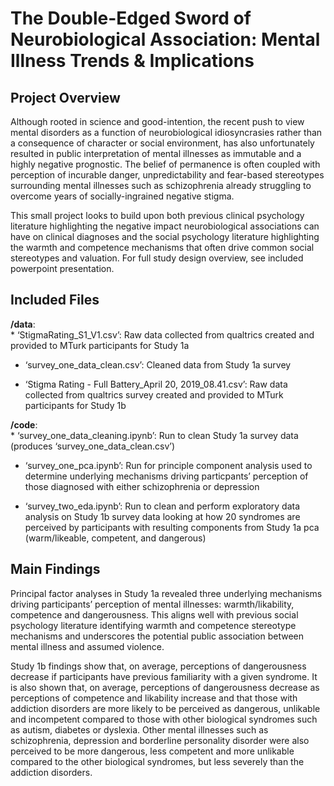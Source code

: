 The Double-Edged Sword of Neurobiological Association: Mental Illness
Trends & Implications
================

## Project Overview

Although rooted in science and good-intention, the recent push to view
mental disorders as a function of neurobiological idiosyncrasies rather
than a consequence of character or social environment, has also
unfortunately resulted in public interpretation of mental illnesses as
immutable and a highly negative prognostic. The belief of permanence is
often coupled with perception of incurable danger, unpredictability and
fear-based stereotypes surrounding mental illnesses such as
schizophrenia already struggling to overcome years of socially-ingrained
negative stigma.

This small project looks to build upon both previous clinical psychology
literature highlighting the negative impact neurobiological associations
can have on clinical diagnoses and the social psychology literature
highlighting the warmth and competence mechanisms that often drive
common social stereotypes and valuation. For full study design overview,
see included powerpoint presentation.

## Included Files

**/data**:  
\* ‘StigmaRating\_S1\_V1.csv’: Raw data collected from qualtrics created
and provided to MTurk participants for Study 1a

  - ‘survey\_one\_data\_clean.csv’: Cleaned data from Study 1a survey

  - ‘Stigma Rating - Full Battery\_April 20, 2019\_08.41.csv’: Raw data
    collected from qualtrics survey created and provided to MTurk
    participants for Study 1b

**/code**:  
\* ‘survey\_one\_data\_cleaning.ipynb’: Run to clean Study 1a survey
data (produces ‘survey\_one\_data\_clean.csv’)

  - ‘survey\_one\_pca.ipynb’: Run for principle component analysis used
    to determine underlying mechanisms driving particpants’ perception
    of those diagnosed with either schizophrenia or depression

  - ‘survey\_two\_eda.ipynb’: Run to clean and perform exploratory data
    analysis on Study 1b survey data looking at how 20 syndromes are
    perceived by participants with resulting components from Study 1a
    pca (warm/likeable, competent, and dangerous)

## Main Findings

Principal factor analyses in Study 1a revealed three underlying
mechanisms driving participants’ perception of mental illnesses:
warmth/likability, competence and dangerousness. This aligns well with
previous social psychology literature identifying warmth and competence
stereotype mechanisms and underscores the potential public association
between mental illness and assumed violence.

Study 1b findings show that, on average, perceptions of dangerousness
decrease if participants have previous familiarity with a given
syndrome. It is also shown that, on average, perceptions of
dangerousness decrease as perceptions of competence and likability
increase and that those with addiction disorders are more likely to be
perceived as dangerous, unlikable and incompetent compared to those with
other biological syndromes such as autism, diabetes or dyslexia. Other
mental illnesses such as schizophrenia, depression and borderline
personality disorder were also perceived to be more dangerous, less
competent and more unlikable compared to the other biological syndromes,
but less severely than the addiction disorders.
